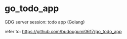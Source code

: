 # go_todo_app
GDG server session: todo app (Golang) 

refer to: https://github.com/budougumi0617/go_todo_app 
